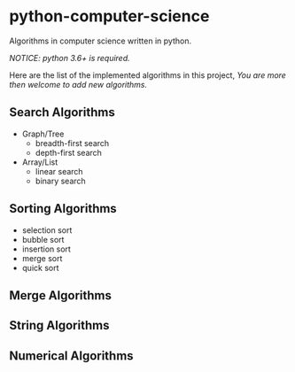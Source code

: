 # python-computer-science

Algorithms in computer science written in python.

*NOTICE: python 3.6+ is required.*

Here are the list of the implemented algorithms in this project,
*You are more then welcome to add new algorithms.*

Search Algorithms
-

- Graph/Tree
    - breadth-first search
    - depth-first search
- Array/List
    - linear search
    - binary search

Sorting Algorithms
-

- selection sort
- bubble sort
- insertion sort
- merge sort
- quick sort

Merge Algorithms
-

String Algorithms
-

Numerical Algorithms
-